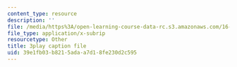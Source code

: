 ```yaml
---
content_type: resource
description: ''
file: /media/https%3A/open-learning-course-data-rc.s3.amazonaws.com/16-885j-aircraft-systems-engineering-fall-2005/39e1fb03b8215adaa7d18fe230d2c595_KFOv1WtlAow.vtt
file_type: application/x-subrip
resourcetype: Other
title: 3play caption file
uid: 39e1fb03-b821-5ada-a7d1-8fe230d2c595
---
```

